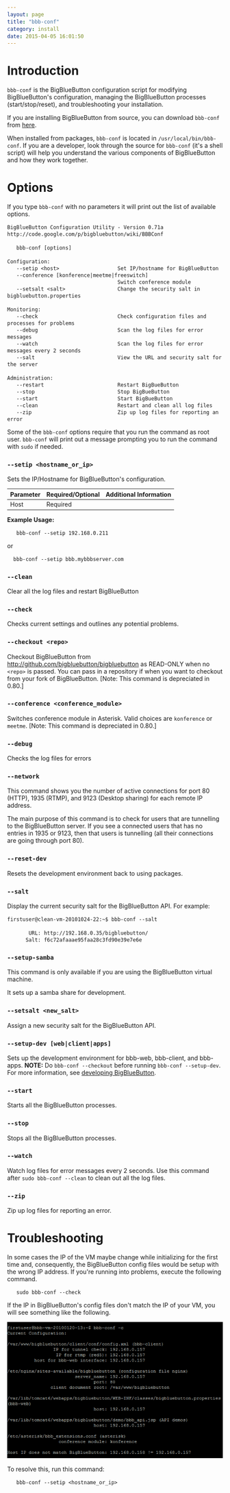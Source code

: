 ```yaml
---
layout: page
title: "bbb-conf"
category: install
date: 2015-04-05 16:01:50
---
```


# Introduction

`bbb-conf` is the BigBlueButton configuration script for modifying BigBlueButton's configuration, managing the BigBlueButton processes (start/stop/reset), and troubleshooting your installation.

If you are installing BigBlueButton from source, you can download `bbb-conf` from [here](http://github.com/bigbluebutton/bigbluebutton/blob/master/bigbluebutton-config/bin/bbb-conf).

When installed from packages, `bbb-conf` is located in `/usr/local/bin/bbb-conf`.  If you are a developer, look through the source for `bbb-conf` (it's a shell script) will help you understand the various components of BigBlueButton and how they work together.

# Options

If you type `bbb-conf` with no parameters it will print out the list of available options.

```
BigBlueButton Configuration Utility - Version 0.71a
http://code.google.com/p/bigbluebutton/wiki/BBBConf

   bbb-conf [options]

Configuration:
   --setip <host>                   Set IP/hostname for BigBlueButton
   --conference [konference|meetme|freeswitch]
                                    Switch conference module
   --setsalt <salt>                 Change the security salt in bigbluebutton.properties

Monitoring:
   --check                          Check configuration files and processes for problems
   --debug                          Scan the log files for error messages
   --watch                          Scan the log files for error messages every 2 seconds
   --salt                           View the URL and security salt for the server

Administration:
   --restart                        Restart BigBueButton
   --stop                           Stop BigBueButton
   --start                          Start BigBueButton
   --clean                          Restart and clean all log files
   --zip                            Zip up log files for reporting an error

```

Some of the `bbb-conf` options require that you run the command as root user.  `bbb-conf` will print out a message prompting you to run the command with `sudo` if needed.


### `--setip <hostname_or_ip>`

Sets the IP/Hostname for BigBlueButton's configuration.

| **Parameter** | **Required/Optional** | **Additional Information** |
|:--------------|:----------------------|:---------------------------|
| Host          | Required              || Hostname or IP of the machine where BigBlueButton|

**Example Usage:**

```
   bbb-conf --setip 192.168.0.211
```

or

```
  bbb-conf --setip bbb.mybbbserver.com
```




### `--clean`
Clear all the log files and restart BigBlueButton


### `--check`
Checks current settings and outlines any potential problems.


### `--checkout <repo>`
Checkout BigBlueButton from http://github.com/bigbluebutton/bigbluebutton as READ-ONLY when no `<repo>` is passed. You can pass in a repository if when you want to checkout from your fork of BigBlueButton.  [Note: This command is depreciated in 0.80.]


### `--conference <conference_module>`
Switches conference module in Asterisk.  Valid choices are `konference` or `meetme`.  [Note: This command is depreciated in 0.80.]


### `--debug`
Checks the log files for errors


### `--network`
This command shows you the number of active connections for port 80 (HTTP), 1935 (RTMP), and 9123 (Desktop sharing) for each remote IP address.

The main purpose of this command is to check for users that are tunnelling to the BigBlueButton server.  If you see a connected users that has no entries in 1935 or 9123, then that users is tunnelling (all their connections are going through port 80).


### `--reset-dev`
Resets the development environment back to using packages.

### `--salt`
Display the current security salt for the BigBlueButton API.  For example:

```
firstuser@clean-vm-20101024-22:~$ bbb-conf --salt

       URL: http://192.168.0.35/bigbluebutton/
      Salt: f6c72afaaae95faa28c3fd90e39e7e6e

```


### `--setup-samba`
This command is only available if you are using the BigBlueButton virtual machine.

It sets up a samba share for development.


### `--setsalt <new_salt>`
Assign a new security salt for the BigBlueButton API.


### `--setup-dev [web|client|apps]`
Sets up the development environment for bbb-web, bbb-client, and bbb-apps.  **NOTE:** Do `bbb-conf --checkout` before running `bbb-conf --setup-dev`.  For more information, see [developing BigBlueButton](DevelopingBBB.md).


### `--start`
Starts all the BigBlueButton processes.


### `--stop`
Stops all the BigBlueButton processes.


### `--watch`
Watch log files for error messages every 2 seconds.  Use this command after `sudo bbb-conf --clean` to clean out all the log files.


### `--zip`
Zip up log files for reporting an error.


# Troubleshooting
In some cases the IP of the VM maybe change while initializing for the first time and, consequently, the BigBlueButton config files would be setup with the wrong IP address. If you're running into problems, execute the following command.

```
   sudo bbb-conf --check
```

If the IP in BigBlueButton's config files don't match the IP of your VM, you will see something like the following.

![bbbconf-wrongip](/images/bbbconf-wrongip.png)

To resolve this,  run this command:

```
   bbb-conf --setip <hostname_or_ip>
```
